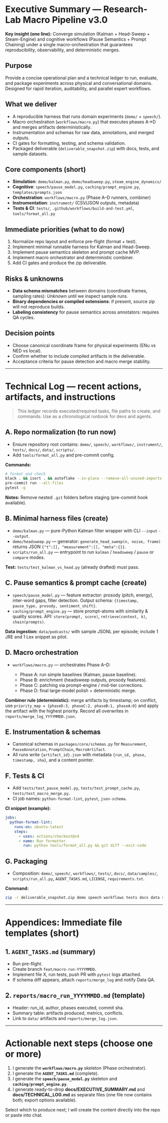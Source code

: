 # Executive Summary — Research-Lab Macro Pipeline v3.0

**Key insight (one line):** Converge simulation (Kalman + Head-Sweep + Steam-Engine) and cognitive workflows (Pause Semantics + Prompt Chaining) under a single macro-orchestration that guarantees reproducibility, observability, and deterministic merges.

## Purpose

Provide a concise operational plan and a technical ledger to run, evaluate, and package experiments across physical and conversational domains. Designed for rapid iteration, auditability, and parallel expert workflows.

## What we deliver

* A reproducible harness that runs domain experiments (`demo/` + `speech/`).
* Macro orchestration (`workflows/macro.py`) that executes phases A→D and merges artifacts deterministically.
* Instrumentation and schemas for raw data, annotations, and merged outputs.
* CI gates for formatting, testing, and schema validation.
* Packaged deliverable (`deliverable_snapshot.zip`) with docs, tests, and sample datasets.

## Core components (short)

* **Simulation**: `demo/kalman.py`, `demo/headsweep.py`, `steam_engine_dynamics/`
* **Cognitive**: `speech/pause_model.py`, `caching/prompt_engine.py`, `templates/prompts.json`
* **Orchestration**: `workflows/macro.py` (Phase A–D runners, combiner)
* **Instrumentation**: `instrument/` (CSV/JSON outputs, metadata)
* **Tests & CI**: `tests/`, `.github/workflows/build-and-test.yml`, `tools/format_all.py`

## Immediate priorities (what to do now)

1. Normalize repo layout and enforce pre-flight (format + test).
2. Implement minimal runnable harness for Kalman and Head-Sweep.
3. Implement pause semantics skeleton and prompt cache MVP.
4. Implement macro orchestrator and deterministic combiner.
5. Add CI gates and produce the zip deliverable.

## Risks & unknowns

* **Data schema mismatches** between domains (coordinate frames, sampling rates): *Unknown* until we inspect sample runs.
* **Binary dependencies or compiled extensions**: if present, source zip will not reproduce builds.
* **Labeling consistency** for pause semantics across annotators: requires QA cycles.

## Decision points

* Choose canonical coordinate frame for physical experiments (ENu vs NED vs local).
* Confirm whether to include compiled artifacts in the deliverable.
* Acceptance criteria for pause detection and macro merge stability.

---

# Technical Log — recent actions, artifacts, and instructions

> This ledger records executed/required tasks, file paths to create, and commands. Use as a chronological runbook for devs and agents.

## A. Repo normalization (to run now)

* Ensure repository root contains: `demo/`, `speech/`, `workflows/`, `instrument/`, `tests/`, `docs/`, `data/`, `scripts/`.
* Add `tools/format_all.py` and pre-commit config.

**Commands:**

```bash
# format and check
black . && isort . && autoflake --in-place --remove-all-unused-imports --remove-unused-variables -r .
pre-commit run --all-files
pytest -q
```

**Notes:** Remove nested `.git` folders before staging (pre-commit hook available).

## B. Minimal harness files (create)

* `demo/kalman.py` — pure-Python Kalman filter wrapper with CLI `--input` `--output`.
* `demo/headsweep.py` — generator: `generate_head_sweep(n, noise, frame)` returns JSON `{"t":[], "measurement":[], "meta":{}}`.
* `scripts/run_all.py` — entrypoint to run `kalman` / `headsweep` / `pause` or `compare` modes.

**Test:** `tests/test_kalman_vs_head.py` (already drafted) must pass.

## C. Pause semantics & prompt cache (create)

* `speech/pause_model.py` — feature extractor: prosody (pitch, energy), inter-word gaps, filler detection. Output schema: `{timestamp, pause_type, prosody, sentiment_shift}`.
* `caching/prompt_engine.py` — store prompt-atoms with similarity & quality scores. API: `store(prompt, score)`, `retrieve(context, k)`, `chain(prompts)`.

**Data ingestion:** `data/podcasts/` with sample JSONL per episode; include 1 JRE and 1 Lex snippet as pilot.

## D. Macro orchestration

* `workflows/macro.py` — orchestrates Phase A–D:

  * Phase A: run simple baselines (Kalman, pause baseline).
  * Phase B: enrichment (headsweep outputs, prosody features).
  * Phase C: patching via prompt-engine / mid-tier corrections.
  * Phase D: final large-model polish + deterministic merge.

**Combiner rule (deterministic):** merge artifacts by timestamp; on conflict, use `priority_map = {phaseD:3, phaseC:2, phaseB:1, phaseA:0}` and apply the artifact with the highest priority. Record all overwrites in `reports/merge_log_YYYYMMDD.json`.

## E. Instrumentation & schemas

* Canonical schemas in `packages/core/schemas.py` for `Measurement`, `PauseAnnotation`, `PromptChain`, `MacroArtifact`.
* All runs write `{artifact_id}.json` with metadata `{run_id, phase, timestamp, sha}`, and a content pointer.

## F. Tests & CI

* Add `tests/test_pause_model.py`, `tests/test_prompt_cache.py`, `tests/test_macro_merge.py`.
* CI job names: `python-format-lint`, `pytest`, `json-schema`.

**CI snippet (example):**

```yaml
jobs:
  python-format-lint:
    runs-on: ubuntu-latest
    steps:
      - uses: actions/checkout@v4
      - name: Run formatter
        run: python tools/format_all.py && git diff --exit-code
```

## G. Packaging

* Composition: `demo/`, `speech/`, `workflows/`, `tests/`, `docs/`, `data/samples/`, `scripts/run_all.py`, `AGENT_TASKS.md`, `LICENSE`, `requirements.txt`.

**Command:**

```bash
zip -r deliverable_snapshot.zip demo speech workflows tests docs data scripts AGENT_TASKS.md LICENSE requirements.txt
```

---

# Appendices: Immediate file templates (short)

## 1. `AGENT_TASKS.md` (summary)

* Run pre-flight.
* Create branch `feat/macro-run-YYYYMMDD`.
* Implement file X, run tests, push PR with `pytest` logs attached.
* If schema diff appears, attach `reports/merge_log` and notify Data QA.

## 2. `reports/macro_run_YYYYMMDD.md` (template)

* Header: run_id, author, phases executed, commit sha.
* Summary table: artifacts produced, metrics, conflicts.
* Link to `data/` artifacts and `reports/merge_log.json`.

---

# Actionable next steps (choose one or more)

1. I generate the **`workflows/macro.py`** skeleton (Phase orchestrator).
2. I generate the **`AGENT_TASKS.md`** (complete).
3. I generate the **`speech/pause_model.py`** skeleton and **`caching/prompt_engine.py`**.
4. I generate ready-to-drop **docs/EXECUTIVE_SUMMARY.md** and **docs/TECHNICAL_LOG.md** as separate files (one file now contains both; export options available).

Select which to produce next; I will create the content directly into the repo or paste into chat.
